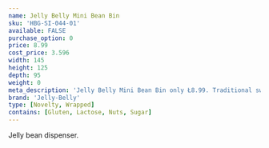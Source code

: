 ```yaml
---
name: Jelly Belly Mini Bean Bin
sku: 'HBG-SI-044-01'
available: FALSE
purchase_option: 0
price: 8.99
cost_price: 3.596
width: 145
height: 125
depth: 95
weight: 0
meta_description: 'Jelly Belly Mini Bean Bin only Ł8.99. Traditional sweets and more at Humbugs Confectionery Store. Specialists in satisfying your sweet tooth!'
brand: 'Jelly-Belly'
type: [Novelty, Wrapped]
contains: [Gluten, Lactose, Nuts, Sugar]
---
```

Jelly bean dispenser.